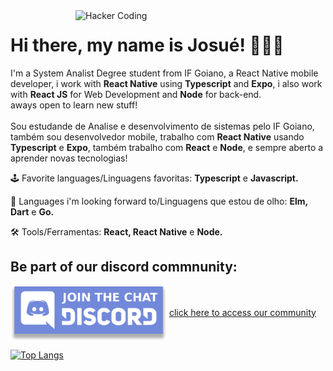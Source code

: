 <img src="https://github.com/JosueCesar/JosueCesar/blob/main/images/hacking.gif" min-width="400px" max-width="400px" width="400px" align="right" alt="Hacker Coding">

<div>
  <h1>Hi there, my name is Josué! 🙋🏻‍♂️</h1>

  <p align="left">
    I'm a System Analist Degree student from IF Goiano, a React Native mobile developer, i work with
    <strong>React Native</strong> using <strong>Typescript</strong> and <strong>Expo</strong>, i also work with <strong>React JS</strong> for Web Development and <strong>Node</strong> for back-end.<br/>aways open to learn new stuff!
    <br/><br/>
    Sou estudande de Analise e desenvolvimento de sistemas pelo IF Goiano, também sou desenvolvedor mobile, trabalho com <strong>React Native</strong> usando <strong>Typescript</strong> e <strong>Expo</strong>, também trabalho com <strong>React</strong> e <strong>Node</strong>, e sempre aberto a aprender novas tecnologias!
  </p>

  <p align="left">
    🕹 Favorite languages/Linguagens favoritas: <strong>Typescript</strong> e <strong>Javascript.</strong>
  </p>

  <p align="left">
    🎯 Languages i'm looking forward to/Linguagens que estou de olho: <strong>Elm, Dart</strong> e <strong>Go.</strong>
  </p>

  <p align="left">
    🛠 Tools/Ferramentas: <strong>React, React Native</strong> e <strong>Node.</strong>
  </p>
</div>

<div align="left">
  <h2>Be part of our discord commnunity:</h2>

  <img src="https://github.com/JosueCesar/JosueCesar/blob/main/images/discord_badge.png" min-width="250px" max-width="250px" width="250px" align="center" alt="discord badge">
  <a href="http://discord.gg/qdRneg87Br">
    click here to access our community
  </a>
</div>

[![Top Langs](https://github-readme-stats.vercel.app/api/top-langs/?username=JosueCesar)](https://github.com/JosueCesar/github-readme-stats)
